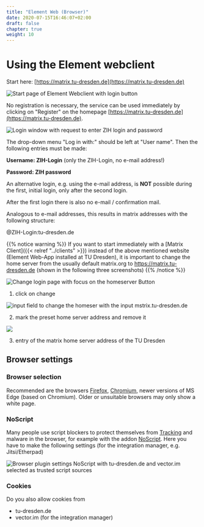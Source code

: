```yaml
---
title: "Element Web (Browser)"
date: 2020-07-15T16:46:07+02:00
draft: false
chapter: true
weight: 10
---
```


# Using the Element webclient
Start here: [https://matrix.tu-dresden.de](https://matrix.tu-dresden.de) 

![Start page of Element Webclient with login button](/images/01_Welcome_en.png)

No registration is necessary, the service can be used immediately by clicking on "Register" on the homepage [https://matrix.tu-dresden.de](https://matrix.tu-dresden.de).

![Login window with request to enter ZIH login and password](/images/02_Login1_en.png)

The drop-down menu "Log in with:" should be left at "User name". Then the following entries must be made:

**Username: ZIH-Login** (only the ZIH-Login, no e-mail address!)

**Password: ZIH password**

An alternative login, e.g. using the e-mail address, is **NOT** possible during the first, initial login, only after the second login.

After the first login there is also no e-mail / confirmation mail.

Analogous to e-mail addresses, this results in matrix addresses with the following structure:

@ZIH-Login:tu-dresden.de

{{% notice warning %}}
If you want to start immediately with a [Matrix Client]({{< relref "../clients" >}}) instead of the above mentioned website (Element Web-App installed at TU Dresden), it is important to change the home server from the usually default matrix.org to https://matrix.tu-dresden.de (shown in the following three screenshots)
{{% /notice %}}

![Change login page with focus on the homeserver Button](/images/02_Login2_en.png)

1. click on change

![input field to change the homeser with the input mstrix.tu-dresden.de](/images/02_Login3_en.png)

2. mark the preset home server address and remove it

![](/images/02_Login4_en.png)

3. entry of the matrix home server address of the TU Dresden

## Browser settings

### Browser selection

Recommended are the browsers [Firefox](https://www.mozilla.org/de/firefox/new/), [Chromium](https://www.chromium.org/getting-involved/download-chromium), newer versions of MS Edge (based on Chromium). Older or unsuitable browsers may only show a white page.

### NoScript

Many people use script blockers to protect themselves from [Tracking](https://tu-dresden.de/tu-dresden/newsportal/news/datenschutz-beim-website-tracking) and malware in the browser, for example with the addon [NoScript](https://addons.mozilla.org/de/firefox/addon/noscript/). Here you have to make the following settings (for the integration manager, e.g. Jitsi/Etherpad)

![Browser plugin settings NoScript with tu-dresden.de and vector.im selected as trusted script sources](/images/10_Sicherheit2_en.png)

### Cookies

Do you also allow cookies from

- tu-dresden.de
- vector.im (for the integration manager)
